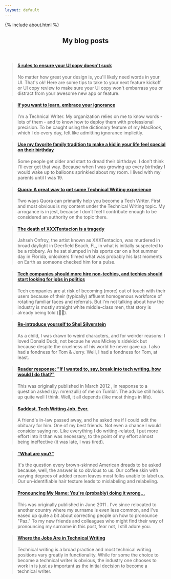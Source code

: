 ```yaml
---
layout: default
---
```


<!-- About me -->
<section>
{% include about.html %}
</section>

<!-- Section -->
<section>
	<header class="major">
		<h2>My blog posts</h2>
	</header>
	<div class="posts">
		<article>
			<blockquote class="embedly-card" data-card-key="e57483371400494f96256d54929dc422" data-card-branding="0" data-card-controls="0" data-card-type="article"><h4><a href="https://medium.muz.li/5-rules-to-ensure-your-ui-copy-doesnt-suck-d0fb7487d84">5 rules to ensure your UI copy doesn't suck</a></h4><p>No matter how great your design is, you'll likely need words in your UI. That's ok! Here are some tips to take to your next feature kickoff or UI copy review to make sure your UI copy won't embarrass you or distract from your awesome new app or feature.</p></blockquote>
		</article>
		<article>
			<blockquote class="embedly-card" data-card-key="e57483371400494f96256d54929dc422" data-card-branding="0" data-card-controls="0" data-card-type="article">
				<h4>
				<a href="https://medium.com/@SrContentDesign/embrace-ignorance-cb3e9da66573">If you want to learn, embrace your ignorance</a>
				</h4>
				<p>I'm a Technical Writer. My organization relies on me to know words - lots of them - and to know how to deploy them with professional precision. To be caught using the dictionary feature of my MacBook, which I do every day, felt like admitting ignorance implicitly.</p>
			</blockquote>
		</article>
		<article>
			<blockquote class="embedly-card" data-card-key="e57483371400494f96256d54929dc422" data-card-branding="0" data-card-controls="0"  data-card-type="article-full"><h4><a href="https://blog.usejournal.com/use-my-favorite-family-tradition-to-make-a-kid-in-your-life-feel-special-on-their-birthday-b83fc5bec03c">Use my favorite family tradition to make a kid in your life feel special on their birthday</a></h4><p>Some people get older and start to dread their birthdays. I don't think I'll ever get that way. Because when I was growing up every birthday I would wake up to balloons sprinkled about my room. I lived with my parents until I was 19.</p></blockquote>
		</article>
		<article>
			<blockquote class="embedly-card" data-card-key="e57483371400494f96256d54929dc422" data-card-branding="0" data-card-controls="0" data-card-type="article"><h4><a href="https://medium.com/johnapaz/quora-a-great-way-to-get-some-technical-writing-experience-9ee2daa116a7">Quora: A great way to get some Technical Writing experience</a></h4><p>Two ways Quora can primarily help you become a Tech Writer. First and most obvious is my content under the Technical Writing topic. My arrogance is in jest, because I don't feel I contribute enough to be considered an authority on the topic there.</p></blockquote>
		</article>
		<article>
			<blockquote class="embedly-card" data-card-key="e57483371400494f96256d54929dc422" data-card-branding="0" data-card-controls="0" data-card-type="article"><h4><a href="https://medium.com/johnapaz/the-death-of-xxxtentacion-is-a-tragedy-e67a177917b0">The death of XXXTentacion is a tragedy</a></h4><p>Jahseh Onfroy, the artist known as XXXTentacion, was murdered in broad daylight in Deerfield Beach, FL, in what is initially suspected to be a robbery. As he sat slumped in his sports car on a hot summer day in Florida, onlookers filmed what was probably his last moments on Earth as someone checked him for a pulse.</p></blockquote>
		</article>
		<article>
			<blockquote class="embedly-card" data-card-key="e57483371400494f96256d54929dc422" data-card-branding="0" data-card-controls="0"  data-card-type="article"><h4><a href="https://medium.com/johnapaz/tech-companies-should-more-hire-non-techies-and-techies-should-start-looking-for-jobs-in-politics-1c3c4245face">Tech companies should more hire non-techies, and techies should start looking for jobs in politics</a></h4><p>Tech companies are at risk of becoming (more) out of touch with their users because of their (typically) affluent homogenous workforce of rotating familiar faces and referrals. But I'm not talking about how the industry is mostly straight white middle-class men, that story is already being told (🙌🏾).</p></blockquote>
		</article>
		<article>
			<blockquote class="embedly-card" data-card-key="e57483371400494f96256d54929dc422" data-card-branding="0" data-card-controls="0"  data-card-type="article"><h4><a href="https://medium.com/@SrContentDesign/re-introduce-yourself-to-shel-silverstein-cc983d6477e4">Re-introduce yourself to Shel Silverstein</a></h4><p>As a child, I was drawn to weird characters, and for weirder reasons: I loved Donald Duck, not becaue he was Mickey's sidekick but because despite the cruelness of his world he never gave up. I also had a fondness for Tom & Jerry. Well, I had a fondness for Tom, at least.</p></blockquote>
		</article>
		<article>
			<blockquote class="embedly-card" data-card-key="e57483371400494f96256d54929dc422" data-card-branding="0" data-card-controls="0"  data-card-image="https://miro.medium.com/fit/c/140/140/1*OAGLdhlbvAr6fkBBB2xjKQ.jpeg" data-card-type="article"><h4><a href="https://medium.com/johnapaz/reader-response-if-i-wanted-to-say-break-into-tech-writing-how-would-i-do-that-c06360e3b3af">Reader response: "If I wanted to, say, break into tech writing, how would I do that?"</a></h4><p>This was originally published in March 2012 , in response to a question asked (by: mrenzulli) of me on Tumblr. The advice still holds up quite well I think. Well, it all depends (like most things in life).</p></blockquote>
<script async src="//cdn.embedly.com/widgets/platform.js" charset="UTF-8"></script>
		</article>
		<article>
			<blockquote class="embedly-card" data-card-key="e57483371400494f96256d54929dc422" data-card-branding="0" data-card-controls="0"  data-card-image="https://miro.medium.com/fit/c/160/160/1*AYEsxpSjWIfZz1rY1jd2gw.png" data-card-type="article"><h4><a href="https://medium.com/johnapaz/saddest-tech-writing-job-ever-5d73b5568b8a">Saddest. Tech Writing Job. Ever.</a></h4><p>A friend's in-law passed away, and he asked me if I could edit the obituary for him. One of my best friends. Not even a chance I would consider saying no. Like everything I do writing-related, I put more effort into it than was necessary, to the point of my effort almost being ineffective (it was late, I was tired).</p></blockquote>
		</article>
		<article>
			<blockquote class="embedly-card" data-card-key="e57483371400494f96256d54929dc422" data-card-branding="0" data-card-controls="0"  data-card-type="article"><h4><a href="https://medium.com/johnapaz/what-are-you-ffd734c1c0c8">"What are you?"</a></h4><p>It's the question every brown-skinned American dreads to be asked because, well, the answer is so obvious to us. Our coffee skin with varying degrees of added cream leaves most folks unable to label us. Our un-identifiable hair texture leads to mislabeling and relabeling.</p></blockquote>
		</article>
		<article>
			<blockquote class="embedly-card" data-card-key="e57483371400494f96256d54929dc422" data-card-branding="0" data-card-controls="0"  data-card-type="article"><h4><a href="https://medium.com/johnapaz/pronouncing-my-name-youre-probably-doing-it-wrong-8ad36a0fb57">Pronouncing My Name: You're (probably) doing it wrong...</a></h4><p>This was originally published in June 2011 . I've since relocated to another country where my surname is even less common, and I've eased up quite a bit about correcting people on how to pronounce "Paz." To my new friends and colleagues who might find their way of pronouncing my surname in this post, fear not, I still adore you.</p></blockquote>
<script async src="//cdn.embedly.com/widgets/platform.js" charset="UTF-8"></script>
		</article>
		<article>
			<blockquote class="embedly-card" data-card-key="e57483371400494f96256d54929dc422" data-card-branding="0" data-card-controls="0"  data-card-type="article"><h4><a href="https://medium.com/johnapaz/where-the-jobs-are-in-technical-writing-21bc6f50d695">Where the Jobs Are in Technical Writing</a></h4><p>Technical writing is a broad practice and most technical writing positions vary greatly in functionality. While for some the choice to become a technical writer is obvious, the industry one chooses to work in is just as important as the initial decision to become a technical writer.</p></blockquote>
<script async src="//cdn.embedly.com/widgets/platform.js" charset="UTF-8"></script>
		</article>
		<!-- <article>
			<a href="https://blog.usejournal.com/use-my-favorite-family-tradition-to-make-a-kid-in-your-life-feel-special-on-their-birthday-b83fc5bec03c" class="image">
			<img src="{{ 'assets/images/balloons.jpeg' | absolute_url }}" alt="" /></a>
			<h3>My favorite family tradition</h3>
			<p>Use my favorite family tradition to make a kid in your life feel special on their birthday, because everyone deserves balloons on their birthday.</p>
			<ul class="actions">
				<li><a href="#" class="button">More</a></li>
			</ul>
		</article>
		<article>
			<a href="https://medium.muz.li/5-rules-to-ensure-your-ui-copy-doesnt-suck-d0fb7487d84" class="image">
			<img src="{{ 'assets/images/procrastinate.png' | absolute_url }}" alt="" /></a>
			<h3>5 rules to ensure your UI copy doesn’t suck</h3>
			<p>No matter how great your design is, you’ll likely need words in your UI. Let's make sure they are an accurate representation of your product at all times.</p>
			<ul class="actions">
				<li><a href="#" class="button">More</a></li>
			</ul>
		</article>
		<article>
			<a href="https://medium.com/johnapaz/quora-a-great-way-to-get-some-technical-writing-experience-9ee2daa116a7" class="image">
			<img src="{{ 'assets/images/quora.png' | absolute_url }}" alt="" /></a>
			<h3>A great way to get some Tech Writing experience</h3>
			<p>An informal introduction to Quora, a great site to help aspiring Tech Writers find some experience writing instructions, and my favorite guilty pleasure.</p>
			<ul class="actions">
				<li><a href="#" class="button">More</a></li>
			</ul>
		</article> -->
	</div>
</section>